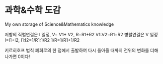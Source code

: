 # 과학&수학 도감
My own storage of Science&amp;Mathematics knowledge

저항의 직렬연결은 I 일정, V= V1+ V2, R=R1+R2  V1:V2=R1=R2
병렬연결은 V 일정 I=I1+I2, I1:I2=1/R1:1/R2  1/R=1/R1+1/R2

키르히호프 법칙
폐회로의 한 점에서 출발하여 다시 돌아올 때까지 전위의 변화를 더해나가면 0이다!

